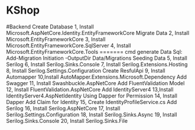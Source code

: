 # KShop

#Backend
Create Database
1, Install Microsoft.AspNetCore.Identity.EntityFrameworkCore
Migrate Data
2, Install Microsoft.EntityFrameworkCore
3, Install Microsoft.EntityFrameworkCore.SqlServer
4, Install Microsoft.EntityFrameworkCore.Tools
======= cmd generate Data Sql: Add-Migration Initiation -OutputDir Data/Migrations
Seeding Data
5, Install Serilog
6, Install Serilog.Sinks.Console
7, Install Serilog.Extensions.Hosting
8, Install Serilog.Settings.Configuration
Create ResfulApi
9, Install Automapper
10,Install AutoMapper.Extensions.Microsoft.Dependency
Add Swagger
11, Install Swashbuckle.AspNetCore
Add FluentValidation Model
12, Install FluentValidation.AspNetCore
Add IdentityServer4
13,Install IdentityServer4.AspNetIdentity
Using Dapper for Permission
14, Install Dapper
Add Claim for Identity
15, Create IdentityProfileService.cs
Add Serilog
16, Install Serilog.AspNetCore
17, Install Serilog.Settings.Configuration
18, Install Serilog.Sinks.Async
19, Install Serilog.Sinks.Console
20, Install Serilog.Sinks.File